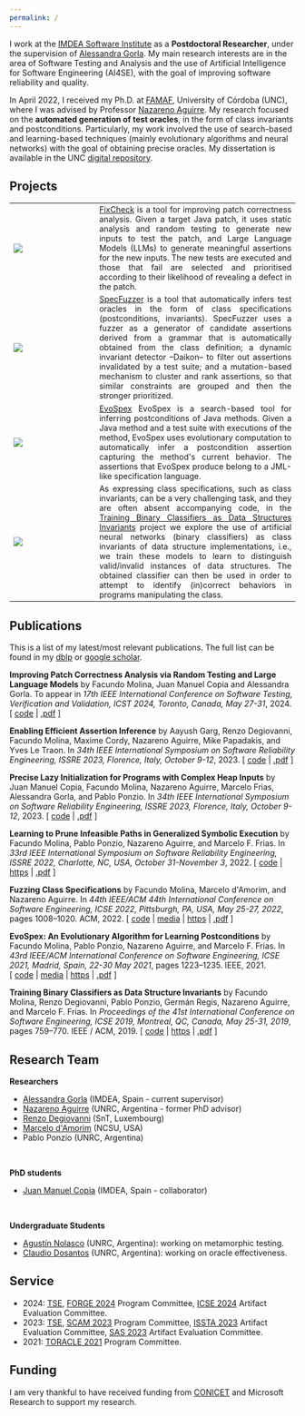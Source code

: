 ```yaml
---
permalink: /
---
```


I work at the [IMDEA Software Institute](https://software.imdea.org/) as a **Postdoctoral Researcher**, under the supervision of [Alessandra Gorla](https://software.imdea.org/~alessandra.gorla/). My main research interests are in the area of Software Testing and Analysis and the use of Artificial Intelligence for Software Engineering (AI4SE), with the goal of improving software reliability and quality.

In April 2022, I received my Ph.D. at [FAMAF](https://www.famaf.unc.edu.ar/), University of Córdoba (UNC), where I was advised by Professor [Nazareno Aguirre](https://dc.exa.unrc.edu.ar/staff/naguirre). My research focused on the **automated generation of test oracles**, in the form of class invariants and postconditions. Particularly, my work involved the use of search-based and learning-based techniques (mainly evolutionary algorithms and neural networks) with the goal of obtaining precise oracles. My dissertation is available in the UNC [digital repository](https://rdu.unc.edu.ar/handle/11086/26692).

## Projects

<table style="border-collapse: collapse; border: none; font-size:100%">
	<tr style="border: none;">
		<td style="width:30%; border: none;">
			<div class="card-img" style="text-align: left;">
				<img src="{{ site.url }}{{ site.baseurl }}/images/fixcheck-pic.png">
			</div>
		</td>
		<td align="justify" style="border: none"><a href="https://github.com/facumolina/fixcheck">FixCheck</a> is a tool for improving patch correctness analysis. Given a target Java patch, it uses static analysis and random testing to generate new inputs to test the patch, and Large Language Models (LLMs) to generate meaningful assertions for the new inputs. The new tests are executed and those that fail are selected and prioritised according to their likelihood of revealing a defect in the patch.
		</td>
	</tr>
	<tr style="border: none;">
		<td style="width:30%; border: none;">
			<div class="card-img" style="text-align: left;">
				<img src="{{ site.url }}{{ site.baseurl }}/images/specfuzzer-pic.png">
			</div>
		</td>
		<td align="justify" style="border: none"><a href="https://github.com/facumolina/specfuzzer">SpecFuzzer</a> is a tool that automatically infers test oracles in the form of class specifications (postconditions, invariants). SpecFuzzer uses a fuzzer as a generator of candidate assertions derived from a grammar that is automatically obtained from the class definition; a dynamic invariant detector –Daikon– to filter out assertions invalidated by a test suite; and a mutation-based mechanism to cluster and rank assertions, so that similar constraints are grouped and then the stronger prioritized.
		</td>
	</tr>
	<tr style="border: none;">
		<td style="width:30%; border: none;">
			<div class="card-img" style="text-align: left;">
				<img src="{{ site.url }}{{ site.baseurl }}/images/evospex-pic.png">
			</div>
		</td>
		<td align="justify" style="border: none;"><a href="https://github.com/facumolina/evospex">EvoSpex</a> EvoSpex is a search-based tool for inferring postconditions of Java methods. Given a Java method and a test suite with executions of the method, EvoSpex uses evolutionary computation to automatically infer a postcondition assertion capturing the method's current behavior. The assertions that EvoSpex produce belong to a JML-like specification language.</td>
	</tr>
	<tr style="border: none;">
		<td style="width:30%; height: 30%; border: none;">
			<div class="card-img" style="text-align: left;">
				<img src="{{ site.url }}{{ site.baseurl }}/images/nn-proj-all-2.png">
			</div>
		</td>
		<td align="justify" style="border: none;">As expressing class specifications, such as class invariants, can be a very challenging task, and they are often absent accompanying code, in the <a href="https://sites.google.com/site/learninginvariants">Training Binary Classifiers as Data Structures Invariants</a> project we explore the use of artificial neural networks (binary classifiers) as class invariants of data structure implementations, i.e., we train these models to learn to distinguish valid/invalid instances of data structures. The obtained classifier can then be used in order to attempt to identify (in)correct behaviors in programs manipulating the class.</td>
	</tr>
</table>

## Publications
This is a list of my latest/most relevant publications. The full list can be found in my <a href="https://dblp.org/pid/189/6361.html">dblp</a> or <a href="https://scholar.google.com/citations?user=_8J_7doAAAAJ">google scholar</a>. 

<p><a name="icst-molina-2024"></a>

<b>Improving Patch Correctness Analysis via Random Testing and Large Language Models</b> by Facundo Molina, Juan Manuel Copia and Alessandra Gorla. To appear in <em>17th IEEE International Conference on Software Testing, Verification and Validation, ICST 2024, Toronto, Canada, May 27-31</em>, 2024.
[&nbsp;<a href="https://zenodo.org/records/10498174">code</a>&nbsp;|
<a href="https://facumolina.github.io/files/MOLINA_ETAL_ICST2024.pdf">.pdf</a>&nbsp;]
</p>

<p><a name="issre-garg-2023"></a>

<b>Enabling Efficient Assertion Inference</b> by Aayush Garg, Renzo Degiovanni, Facundo Molina, Maxime Cordy, Nazareno Aguirre, Mike Papadakis, and Yves&nbsp;Le Traon. In <em>34th IEEE International Symposium on Software Reliability Engineering, ISSRE 2023, Florence, Italy, October 9-12</em>, 2023.
[&nbsp;<a href="https://github.com/garghub/seeker">code</a>&nbsp;|
<a href="https://nmaguirre.github.io/assets/pdf/issre2023a.pdf">.pdf</a>&nbsp;]
</p>

<p><a name="issre-copia-2023"></a>

<b>Precise Lazy Initialization for Programs with Complex Heap Inputs</b> by Juan Manuel Copia, Facundo Molina, Nazareno Aguirre, Marcelo Frias, Alessandra Gorla, and Pablo Ponzio. In <em>34th IEEE International Symposium on Software Reliability Engineering, ISSRE 2023, Florence, Italy, October 9-12</em>, 2023.
[&nbsp;<a href="https://github.com/JuanmaCopia/spf-pli">code</a>&nbsp;|
<a href="https://nmaguirre.github.io/assets/pdf/issre2023b.pdf">.pdf</a>&nbsp;]

</p>

<p><a name="DBLP:conf/issre/Molina22"></a>

<b>Learning to Prune Infeasible Paths in Generalized Symbolic Execution</b> by Facundo Molina, Pablo Ponzio, Nazareno Aguirre, and Marcelo&nbsp;F. Frias. In <em>33rd IEEE International Symposium on Software
  Reliability Engineering, ISSRE 2022, Charlotte, NC, USA, October
  31-November 3</em>, 2022.
[&nbsp;<a href="https://sites.google.com/view/learning-symbolic-invariants">code</a>&nbsp;|
<a href="https://ieeexplore.ieee.org/document/9978961">https</a>&nbsp;|
<a href="https://facumolina.github.io/files/Molina_ETAL_ISSRE2022.pdf">.pdf</a>&nbsp;]
</p>

<p><a name="DBLP:conf/icse/MolinadA22"></a>

<b>Fuzzing Class Specifications</b> by Facundo Molina, Marcelo d'Amorim, and Nazareno Aguirre.
 In <em>44th IEEE/ACM 44th International Conference on Software
  Engineering, ICSE 2022, Pittsburgh, PA, USA, May 25-27, 2022</em>, pages
  1008&ndash;1020. ACM, 2022.
[&nbsp;<a href="https://sites.google.com/view/specfuzzer">code</a>&nbsp;|
<a href="https://youtu.be/c2SxRBfofvM">media</a>&nbsp;|
<a href="https://doi.org/10.1145/3510003.3510120">https</a>&nbsp;|
<a href="https://www.cin.ufpe.br/~damorim/publications/Molina_ETAL_ICSE2022.pdf">.pdf</a>&nbsp;]

</p>

<p><a name="DBLP:conf/icse/MolinaPAF21"></a>

 <b>EvoSpex: An Evolutionary Algorithm for Learning Postconditions</b> by Facundo Molina, Pablo Ponzio, Nazareno Aguirre, and Marcelo&nbsp;F. Frias.
 In <em>43rd IEEE/ACM International Conference on Software
  Engineering, ICSE 2021, Madrid, Spain, 22-30 May 2021</em>, pages 1223&ndash;1235.
  IEEE, 2021.
[&nbsp;<a href="https://sites.google.com/view/evospex">code</a>&nbsp;|
<a href="https://youtu.be/PuFML86C1SA">media</a>&nbsp;|
<a href="https://doi.org/10.1109/ICSE43902.2021.00112">https</a>&nbsp;|
<a href="https://facumolina.github.io/files/evospex-icse2021.pdf">.pdf</a>&nbsp;]

</p>

<p><a name="DBLP:conf/icse/MolinaDPRAF19"></a>


 <b>Training Binary Classifiers as Data Structure Invariants</b> by Facundo Molina, Renzo Degiovanni, Pablo Ponzio, Germ&aacute;n Regis, Nazareno
  Aguirre, and Marcelo&nbsp;F. Frias. In <em> Proceedings of the 41st International Conference on Software Engineering, ICSE 2019, Montreal, QC, Canada, May 25-31, 2019</em>, pages 759&ndash;770. IEEE / ACM, 2019.
[&nbsp;<a href="https://sites.google.com/site/learninginvariants">code</a>&nbsp;|
<a href="https://doi.org/10.1109/ICSE.2019.00084">https</a>&nbsp;|
<a href="https://dc.exa.unrc.edu.ar/staff/naguirre/papers/icse2019.pdf">.pdf</a>&nbsp;]

</p>

## Research Team

**Researchers**
* [Alessandra Gorla](https://software.imdea.org/~alessandra.gorla/) (IMDEA, Spain - current supervisor)
* [Nazareno Aguirre](https://dc.exa.unrc.edu.ar/staff/naguirre) (UNRC, Argentina - former PhD advisor)
* [Renzo Degiovanni](https://rdegiovanni.github.io/) (SnT, Luxembourg)
* [Marcelo d'Amorim](https://damorim.github.io/) (NCSU, USA)
* Pablo Ponzio (UNRC, Argentina)
<br>

**PhD students**
* [Juan Manuel Copia](https://www.linkedin.com/in/juancopia/) (IMDEA, Spain - collaborator)
<br>

**Undergraduate Students**
* [Agustín Nolasco](https://agusnolasco.github.io/) (UNRC, Argentina): working on metamorphic testing.
* [Claudio Dosantos](https://ar.linkedin.com/in/claudio-dosantos) (UNRC, Argentina): working on oracle effectiveness.

## Service

* 2024: [TSE](https://www.computer.org/csdl/journal/ts), [FORGE 2024](https://conf.researchr.org/home/forge-2024) Program Committee, [ICSE 2024](https://conf.researchr.org/track/icse-2024/icse-2024-artifact-evaluation) Artifact Evaluation Committee.
* 2023: [TSE](https://www.computer.org/csdl/journal/ts), [SCAM 2023](http://www.ieee-scam.org/2023/) Program Committee, [ISSTA 2023](https://conf.researchr.org/track/issta-2023/issta-2023-artifact-evaluation) Artifact Evaluation Committee, [SAS 2023](https://conf.researchr.org/track/sas-2023/sas-2023-sas-2023-artifacts) Artifact Evaluation Committee. 
* 2021: [TORACLE 2021](https://toracle2021.github.io/) Program Committee.

## Funding

I am very thankful to have received funding from [CONICET](https://www.conicet.gov.ar/) and Microsoft Research to support my research.
